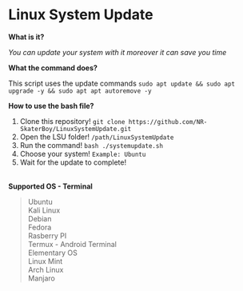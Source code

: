 # Linux System Update

**What is it?**<br>

*You can update your system with it moreover it can save you time*

**What the command does?**<br>

This script uses the update commands `sudo apt update && sudo apt upgrade -y && sudo apt apt autoremove -y`

**How to use the bash file?**
<br>
1. Clone this repository! `git clone https://github.com/NR-SkaterBoy/LinuxSystemUpdate.git`<br>
2. Open the LSU folder! `/path/LinuxSystemUpdate`<br>
3. Run the command! `bash ./systemupdate.sh`<br>
4. Choose your system! `Example: Ubuntu`<br>
5. Wait for the update to complete!<br><br>

**Supported OS - Terminal**<br>

>Ubuntu<br>
>Kali Linux<br>
>Debian<br>
>Fedora<br>
>Rasberry PI<br>
>Termux - Android Terminal<br>
>Elementary OS<br>
>Linux Mint<br>
>Arch Linux<br>
>Manjaro

